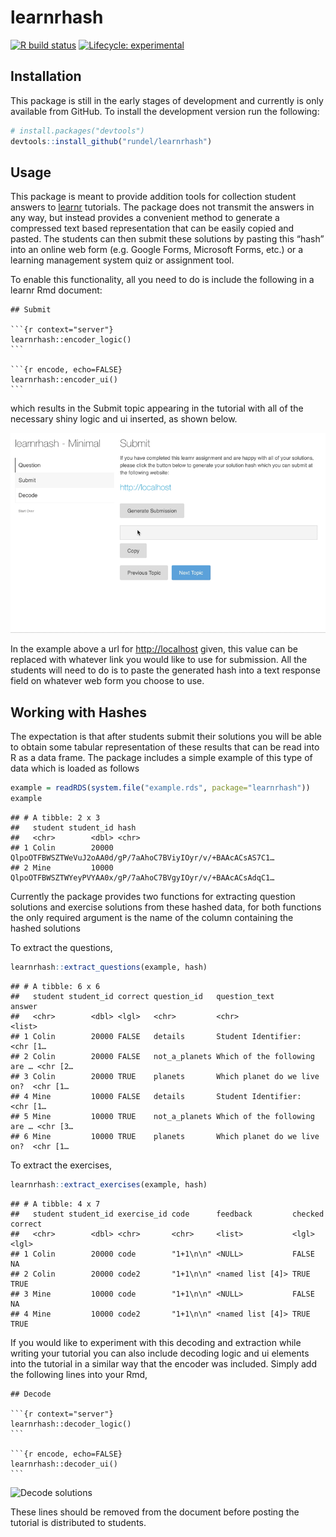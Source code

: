 
# learnrhash

<!-- badges: start -->

[![R build
status](https://github.com/rundel/learnrhash/workflows/R-CMD-check/badge.svg)](https://github.com/rundel/learnrhash/actions)
[![Lifecycle:
experimental](https://img.shields.io/badge/lifecycle-experimental-orange.svg)](https://www.tidyverse.org/lifecycle/#experimental)
<!-- badges: end -->

## Installation

This package is still in the early stages of development and currently
is only available from GitHub. To install the development version run
the following:

``` r
# install.packages("devtools")
devtools::install_github("rundel/learnrhash")
```

## Usage

This package is meant to provide addition tools for collection student
answers to [learnr](https://rstudio.github.io/learnr/) tutorials. The
package does not transmit the answers in any way, but instead provides a
convenient method to generate a compressed text based representation
that can be easily copied and pasted. The students can then submit these
solutions by pasting this “hash” into an online web form (e.g. Google
Forms, Microsoft Forms, etc.) or a learning management system quiz or
assignment tool.

To enable this functionality, all you need to do is include the
following in a learnr Rmd document:

    ## Submit
    
    ```{r context="server"}
    learnrhash::encoder_logic()
    ```
    
    ```{r encode, echo=FALSE}
    learnrhash::encoder_ui()
    ```

which results in the Submit topic appearing in the tutorial with all of
the necessary shiny logic and ui inserted, as shown below.

![Encode solutions](man/figures/encode.gif)

In the example above a url for <http://localhost> given, this value can
be replaced with whatever link you would like to use for submission. All
the students will need to do is to paste the generated hash into a text
response field on whatever web form you choose to use.

## Working with Hashes

The expectation is that after students submit their solutions you will
be able to obtain some tabular representation of these results that can
be read into R as a data frame. The package includes a simple example of
this type of data which is loaded as follows

``` r
example = readRDS(system.file("example.rds", package="learnrhash"))
example
```

    ## # A tibble: 2 x 3
    ##   student student_id hash                                                       
    ##   <chr>        <dbl> <chr>                                                      
    ## 1 Colin        20000 QlpoOTFBWSZTWeVuJ2oAA0d/gP/7aAhoC7BViyIOyr/v/+BAAcACsAS7C1…
    ## 2 Mine         10000 QlpoOTFBWSZTWYeyPVYAA0x/gP/7aAhoC7BVgyIOyr/v/+BAAcACsAdqC1…

Currently the package provides two functions for extracting question
solutions and exercise solutions from these hashed data, for both
functions the only required argument is the name of the column
containing the hashed solutions

To extract the questions,

``` r
learnrhash::extract_questions(example, hash)
```

    ## # A tibble: 6 x 6
    ##   student student_id correct question_id   question_text                answer  
    ##   <chr>        <dbl> <lgl>   <chr>         <chr>                        <list>  
    ## 1 Colin        20000 FALSE   details       Student Identifier:          <chr [1…
    ## 2 Colin        20000 FALSE   not_a_planets Which of the following are … <chr [2…
    ## 3 Colin        20000 TRUE    planets       Which planet do we live on?  <chr [1…
    ## 4 Mine         10000 FALSE   details       Student Identifier:          <chr [1…
    ## 5 Mine         10000 TRUE    not_a_planets Which of the following are … <chr [3…
    ## 6 Mine         10000 TRUE    planets       Which planet do we live on?  <chr [1…

To extract the exercises,

``` r
learnrhash::extract_exercises(example, hash)
```

    ## # A tibble: 4 x 7
    ##   student student_id exercise_id code      feedback         checked correct
    ##   <chr>        <dbl> <chr>       <chr>     <list>           <lgl>   <lgl>  
    ## 1 Colin        20000 code        "1+1\n\n" <NULL>           FALSE   NA     
    ## 2 Colin        20000 code2       "1+1\n\n" <named list [4]> TRUE    TRUE   
    ## 3 Mine         10000 code        "1+1\n\n" <NULL>           FALSE   NA     
    ## 4 Mine         10000 code2       "1+1\n\n" <named list [4]> TRUE    TRUE

If you would like to experiment with this decoding and extraction while
writing your tutorial you can also include decoding logic and ui
elements into the tutorial in a similar way that the encoder was
included. Simply add the following lines into your Rmd,

    ## Decode
    
    ```{r context="server"}
    learnrhash::decoder_logic()
    ```
    
    ```{r encode, echo=FALSE}
    learnrhash::decoder_ui()
    ```

![Decode solutions](man/figures/decode)

These lines should be removed from the document before posting the
tutorial is distributed to students.
